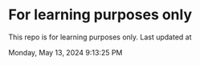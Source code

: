 # For learning purposes only
This repo is for learning purposes only.
Last updated at

Monday, May 13, 2024 9:13:25 PM

